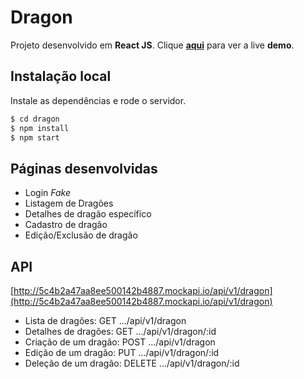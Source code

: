 # Dragon

Projeto desenvolvido em **React JS**. Clique  **[aqui](https://desafio-dragon.netlify.app/)**  para ver a live **demo**.


## Instalação local

Instale as dependências e rode o servidor.
```sh
$ cd dragon
$ npm install 
$ npm start
```

## Páginas desenvolvidas
 

 -  Login *Fake*
 - Listagem de Dragões
 - Detalhes de dragão específico
 - Cadastro de dragão
 - Edição/Exclusão de dragão
 

## API
 [http://5c4b2a47aa8ee500142b4887.mockapi.io/api/v1/dragon](http://5c4b2a47aa8ee500142b4887.mockapi.io/api/v1/dragon)

-   Lista de dragões: GET .../api/v1/dragon
-   Detalhes de dragões: GET .../api/v1/dragon/:id
-   Criação de um dragão: POST .../api/v1/dragon
-   Edição de um dragão: PUT .../api/v1/dragon/:id
-   Deleção de um dragão: DELETE .../api/v1/dragon/:id  